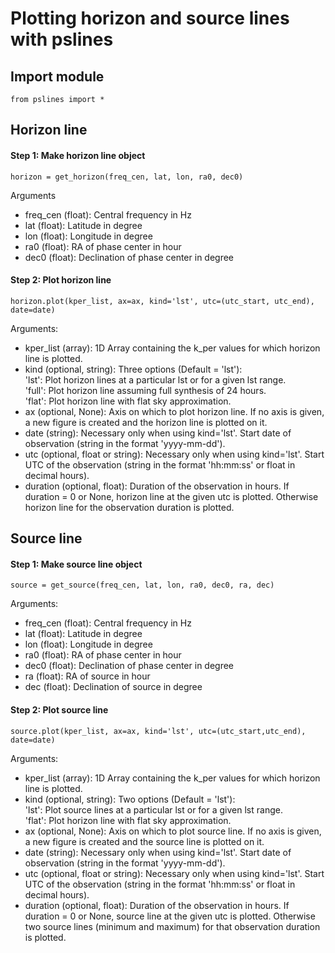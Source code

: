 # Plotting horizon and source lines with pslines

## Import module
```
from pslines import *
```

## Horizon line

#### Step 1: Make horizon line object
```
horizon = get_horizon(freq_cen, lat, lon, ra0, dec0)
```
Arguments  
- freq_cen (float): Central frequency in Hz  
- lat (float): Latitude in degree  
- lon (float): Longitude in degree  
- ra0 (float): RA of phase center in hour  
- dec0 (float): Declination of phase center in degree  

#### Step 2: Plot horizon line
```
horizon.plot(kper_list, ax=ax, kind='lst', utc=(utc_start, utc_end), date=date)
```
Arguments:  
- kper_list (array): 1D Array containing the k_per values for which horizon line is plotted.  
- kind (optional, string): Three options (Default = 'lst'):  
    'lst': Plot horizon lines at a particular lst or for a given lst range.   
    'full': Plot horizon line assuming full synthesis of 24 hours.  
    'flat': Plot horizon line with flat sky approximation.  
- ax (optional, None): Axis on which to plot horizon line. If no axis is given, a new figure is created and the horizon line is plotted on it.  
- date (string): Necessary only when using kind='lst'. Start date of observation (string in the format 'yyyy-mm-dd').
- utc (optional, float or string): Necessary only when using kind='lst'. Start UTC of the observation (string in the format 'hh:mm:ss' or float in decimal hours).
- duration (optional, float): Duration of the observation in hours. 
      If duration = 0 or None, horizon line at the given utc is plotted.
      Otherwise horizon line for the observation duration is plotted.

## Source line

#### Step 1: Make source line object
```
source = get_source(freq_cen, lat, lon, ra0, dec0, ra, dec)
```
Arguments:  
- freq_cen (float): Central frequency in Hz  
- lat (float): Latitude in degree  
- lon (float): Longitude in degree  
- ra0 (float): RA of phase center in hour  
- dec0 (float): Declination of phase center in degree  
- ra (float): RA of source in hour  
- dec (float): Declination of source in degree  

#### Step 2: Plot source line
```
source.plot(kper_list, ax=ax, kind='lst', utc=(utc_start,utc_end), date=date)
```
Arguments:  
- kper_list (array): 1D Array containing the k_per values for which horizon line is plotted.  
- kind (optional, string): Two options (Default = 'lst'):  
    'lst': Plot source lines at a particular lst or for a given lst range.  
    'flat': Plot horizon line with flat sky approximation.  
- ax (optional, None): Axis on which to plot source line. If no axis is given, a new figure is created and the source line is plotted on it.  
- date (string): Necessary only when using kind='lst'. Start date of observation (string in the format 'yyyy-mm-dd').
- utc (optional, float or string): Necessary only when using kind='lst'. Start UTC of the observation (string in the format 'hh:mm:ss' or float in decimal hours).
- duration (optional, float): Duration of the observation in hours. 
      If duration = 0 or None, source line at the given utc is plotted.
      Otherwise two source lines (minimum and maximum) for that observation duration is plotted. 
